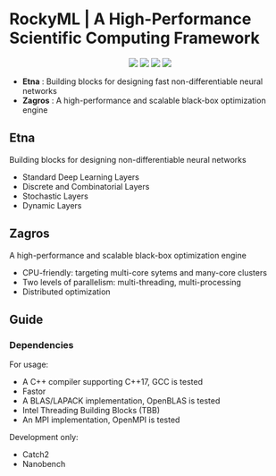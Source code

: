 #  RockyML | A High-Performance Scientific Computing Framework  

<p align="center">
  <img src="https://img.shields.io/badge/C%2B%2B-17-blueviolet?style=flat">
  <img src="https://img.shields.io/github/workflow/status/amirabbasasadi/RockyML/CTest?label=build%20%26%20test">
  <img src="https://img.shields.io/github/commit-activity/m/amirabbasasadi/RockyML">
  <img src="https://img.shields.io/github/license/amirabbasasadi/RockyML">
</p>

- **Etna** : Building blocks for designing fast non-differentiable neural networks
- **Zagros** : A high-performance and scalable black-box optimization engine


## Etna
Building blocks for designing non-differentiable neural networks

- Standard Deep Learning Layers
- Discrete and Combinatorial Layers
- Stochastic Layers
- Dynamic Layers

## Zagros
A high-performance and scalable black-box optimization engine

- CPU-friendly: targeting multi-core sytems and many-core clusters
- Two levels of parallelism: multi-threading, multi-processing
- Distributed optimization

## Guide
### Dependencies
For usage:
- A C++ compiler supporting C++17, GCC is tested
- Fastor
- A BLAS/LAPACK implementation, OpenBLAS is tested
- Intel Threading Building Blocks (TBB)
- An MPI implementation, OpenMPI is tested

Development only:  
- Catch2
- Nanobench
